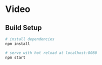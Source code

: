 # Video


## Build Setup

``` bash
# install dependencies
npm install

# serve with hot reload at localhost:8080
npm start



